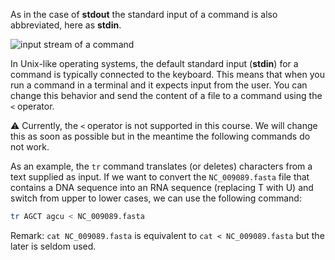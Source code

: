 <script>
import Quiz from "$components/Quiz.svelte";
import Execute from "$components/Execute.svelte";
</script>

As in the case of **stdout** the standard input  of a command is also abbreviated, here as **stdin**.

<img src="/data/linux_basics_session04/stream_in_out.png" style="max-width:100%" alt="input stream of a command">

In Unix-like operating systems, the default standard input (**stdin**) for a command is typically connected to the keyboard. This means that when you run a command in a terminal and it expects input from the user. You can change this behavior and send the content of a file to a command using the `<` operator.	

⚠️ Currently, the `<` operator is not supported in this course. We will change this as soon as possible but in the meantime the following commands do not work.

As an example, the `tr` command translates (or deletes) characters from a text supplied as input. If we want to convert the `NC_009089.fasta` file that contains a DNA sequence into an RNA sequence (replacing T with U) and switch from upper to lower cases, we can use the following command:

```bash
tr AGCT agcu < NC_009089.fasta
```

Remark: `cat NC_009089.fasta` is equivalent to `cat < NC_009089.fasta` but the later is seldom used.

<!--
<img src="/data/linux_basics_session04/stream_infile_out.png" style="max-width:100%" alt="input stream of a command">
-->
